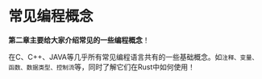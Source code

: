 # 常见编程概念

**第二章主要给大家介绍常见的一些编程概念**！

在C、C++、JAVA等几乎所有常见编程语言共有的一些基础概念。如`注释、变量、函数、数据类型、控制流`等，同时了解它们在Rust中如何使用！
